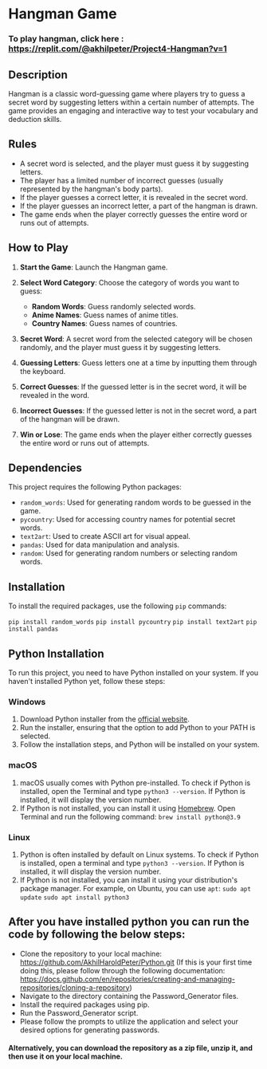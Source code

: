 # Hangman Game

### To play hangman, click here : https://replit.com/@akhilpeter/Project4-Hangman?v=1


## Description

Hangman is a classic word-guessing game where players try to guess a secret word by suggesting letters within a certain number of attempts. The game provides an engaging and interactive way to test your vocabulary and deduction skills.

## Rules

- A secret word is selected, and the player must guess it by suggesting letters.
- The player has a limited number of incorrect guesses (usually represented by the hangman's body parts).
- If the player guesses a correct letter, it is revealed in the secret word.
- If the player guesses an incorrect letter, a part of the hangman is drawn.
- The game ends when the player correctly guesses the entire word or runs out of attempts.

## How to Play

1. **Start the Game**: Launch the Hangman game.

2. **Select Word Category**: Choose the category of words you want to guess:
   - **Random Words**: Guess randomly selected words.
   - **Anime Names**: Guess names of anime titles.
   - **Country Names**: Guess names of countries.

3. **Secret Word**: A secret word from the selected category will be chosen randomly, and the player must guess it by suggesting letters.

4. **Guessing Letters**: Guess letters one at a time by inputting them through the keyboard.

5. **Correct Guesses**: If the guessed letter is in the secret word, it will be revealed in the word.

6. **Incorrect Guesses**: If the guessed letter is not in the secret word, a part of the hangman will be drawn.

7. **Win or Lose**: The game ends when the player either correctly guesses the entire word or runs out of attempts.


## Dependencies

This project requires the following Python packages:

- `random_words`: Used for generating random words to be guessed in the game.
- `pycountry`: Used for accessing country names for potential secret words.
- `text2art`: Used to create ASCII art for visual appeal.
- `pandas`: Used for data manipulation and analysis.
- `random`: Used for generating random numbers or selecting random words.

## Installation

To install the required packages, use the following `pip` commands:

```pip install random_words```
```pip install pycountry```
```pip install text2art```
```pip install pandas```

## Python Installation

To run this project, you need to have Python installed on your system. If you haven't installed Python yet, follow these steps:

### Windows

1. Download Python installer from the [official website](https://www.python.org/downloads/).
2. Run the installer, ensuring that the option to add Python to your PATH is selected.
3. Follow the installation steps, and Python will be installed on your system.

### macOS

1. macOS usually comes with Python pre-installed. To check if Python is installed, open the Terminal and type `python3 --version`. If Python is installed, it will display the version number.
2. If Python is not installed, you can install it using [Homebrew](https://brew.sh/). Open Terminal and run the following command:
`brew install python@3.9`

### Linux

1. Python is often installed by default on Linux systems. To check if Python is installed, open a terminal and type `python3 --version`. If Python is installed, it will display the version number.
2. If Python is not installed, you can install it using your distribution's package manager. For example, on Ubuntu, you can use `apt`:
`sudo apt update`
`sudo apt install python3`

## After you have installed python you can run the code by following the below steps:
- Clone the repository to your local machine: https://github.com/AkhilHaroldPeter/Python.git (If this is your first time doing this, please follow through the following documentation: https://docs.github.com/en/repositories/creating-and-managing-repositories/cloning-a-repository)
- Navigate to the directory containing the Password_Generator files.
- Install the required packages using pip.
- Run the Password_Generator script.
- Please follow the prompts to utilize the application and select your desired options for generating passwords.
#### Alternatively, you can download the repository as a zip file, unzip it, and then use it on your local machine.


